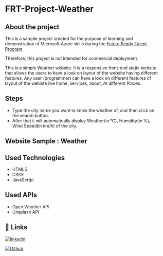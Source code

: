 # FRT-Project-Weather


## About the project
   
   
This is a sample project created for the purpose of learning and 
demonstration of Microsoft Azure skills during the [Future Ready 
Talent Program](https://futurereadytalent.in/learning)

Therefore, this project is not intended for commercial deployment.

This is a simple Weather website. It is a responsive front-end 
static website that allows the users to have a look on layout of 
the website having different features.
Any user (programmer) can have a look on different features of 
layout of the webiste like home, services, about, At different 
Places.

## Steps

- Type the city name you want to know the weather of, and then click on the search button.
- After that it will automatically display Weather(in °C), Humidity(in %), Wind Speed(in km/h) of the city.

## Website Sample : Weather

## Used Technologies

- HTML5
- CSS3
- JavaScript

## Used APIs

- Open Weather API
- Unsplash API



## 🔗 Links

[![linkedin](https://img.shields.io/badge/linkedin-0A66C2?style=for-the-badge&logo=linkedin&logoColor=white)](https://www.linkedin.com/in/aditya-more-820251232/)

[![Github](https://img.shields.io/badge/github-0A66C2?style=for-the-badge&logo=github&color=black)](https://github.com/AdityaMore1210)




